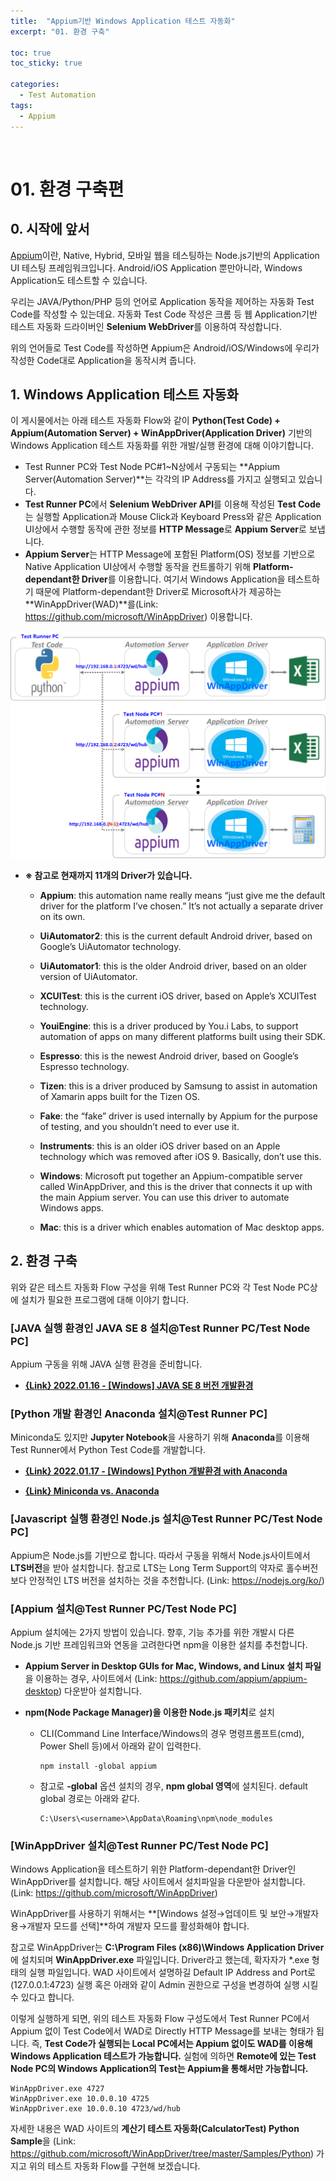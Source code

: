 ```yaml
---
title:  "Appium기반 Windows Application 테스트 자동화"
excerpt: "01. 환경 구축"

toc: true
toc_sticky: true

categories:
  - Test Automation
tags:
  - Appium
---
```


<br>

# 01. 환경 구축편

## 0. 시작에 앞서

[Appium](https://appium.io/)이란, Native, Hybrid, 모바일 웹을 테스팅하는 Node.js기반의 Application UI 테스팅 프레임워크입니다. Android/iOS Application 뿐만아니라, Windows Application도 테스트할 수 있습니다. 

우리는 JAVA/Python/PHP 등의 언어로 Application 동작을 제어하는 자동화 Test Code를 작성할 수 있는데요. 자동화 Test Code 작성은 크롬 등 웹 Application기반 테스트 자동화 드라이버인 **Selenium WebDriver**를 이용하여 작성합니다.

위의 언어들로 Test Code를 작성하면 Appium은 Android/iOS/Windows에 우리가 작성한 Code대로 Application을 동작시켜 줍니다. 



## 1. Windows Application 테스트 자동화

이 게시물에서는 아래 테스트 자동화 Flow와 같이 **Python(Test Code) + Appium(Automation Server) + WinAppDriver(Application Driver)** 기반의 Windows Application 테스트 자동화를 위한 개발/실행 환경에 대해 이야기합니다.

- Test Runner PC와 Test Node PC#1~N상에서 구동되는 **Appium Server(Automation Server)**는 각각의 IP Address를 가지고 실행되고 있습니다.
- **Test Runner PC**에서 **Selenium WebDriver API**를 이용해 작성된 **Test Code**는 실행할 Application과 Mouse Click과 Keyboard Press와 같은 Application UI상에서 수행할 동작에 관한 정보를 **HTTP Message**로 **Appium Server**로 보냅니다.
- **Appium Server**는 HTTP Message에 포함된 Platform(OS) 정보를 기반으로 Native Application UI상에서 수행할 동작을 컨트롤하기 위해 **Platform-dependant한 Driver**를 이용합니다. 여기서 Windows Application을 테스트하기 때문에 Platform-dependant한 Driver로 Microsoft사가 제공하는 **WinAppDriver(WAD)**를(Link: https://github.com/microsoft/WinAppDriver) 이용합니다.

<img src="/assets/images/appium01.png" />

- **※ 참고로 현재까지 11개의 Driver가 있습니다.**
  - **Appium**: this automation name really means “just give me the default driver for the platform I’ve chosen.” It’s not actually a separate driver on its own.

  - **UiAutomator2**: this is the current default Android driver, based on Google’s UiAutomator technology.

  - **UiAutomator1**: this is the older Android driver, based on an older version of UiAutomator.

  - **XCUITest**: this is the current iOS driver, based on Apple’s XCUITest technology.

  - **YouiEngine**: this is a driver produced by You.i Labs, to support automation of apps on many different platforms built using their SDK.

  - **Espresso**: this is the newest Android driver, based on Google’s Espresso technology.

  - **Tizen**: this is a driver produced by Samsung to assist in automation of Xamarin apps built for the Tizen OS.

  - **Fake**: the “fake” driver is used internally by Appium for the purpose of testing, and you shouldn’t need to ever use it.

  - **Instruments**: this is an older iOS driver based on an Apple technology which was removed after iOS 9. Basically, don’t use this.

  - **Windows**: Microsoft put together an Appium-compatible server called WinAppDriver, and this is the driver that connects it up with the main Appium server. You can use this driver to automate Windows apps.

  - **Mac**: this is a driver which enables automation of Mac desktop apps.



## 2. 환경 구축

위와 같은 테스트 자동화 Flow 구성을 위해 Test Runner PC와 각 Test Node PC상에 설치가 필요한 프로그램에 대해 이야기 합니다.

### [JAVA 실행 환경인 JAVA SE 8 설치@**Test Runner PC/Test Node PC**]

Appium 구동을 위해 JAVA 실행 환경을 준비합니다.

- **[{Link} 2022.01.16 - [Windows] JAVA SE 8 버전 개발환경](https://cyber93.tistory.com/167)**



### [Python 개발 환경인 Anaconda 설치@**Test Runner PC**]

Miniconda도 있지만 **Jupyter Notebook**을 사용하기 위해 **Anaconda**를 이용해 Test Runner에서 Python Test Code를 개발합니다.

- **[{Link} 2022.01.17 - [Windows] Python 개발환경 with Anaconda](https://cyber93.tistory.com/168)**

- **[{Link} Miniconda vs. Anaconda](https://velog.io/@ash3767/미니콘다-vs-아나콘다)**



### [Javascript 실행 환경인 Node.js 설치@**Test Runner PC/Test Node PC**]

Appium은 Node.js를 기반으로 합니다. 따라서 구동을 위해서 Node.js사이트에서 **LTS버전**을 받아 설치합니다. 참고로 LTS는 Long Term Support의 약자로 홀수버전보다 안정적인 LTS 버전을 설치하는 것을 추천합니다. (Link: https://nodejs.org/ko/)



### [Appium 설치@**Test Runner PC/Test Node PC**]

Appium 설치에는 2가지 방법이 있습니다. 향후, 기능 추가를 위한 개발시 다른 Node.js 기반 프레임워크와 연동을 고려한다면 npm을 이용한 설치를 추천합니다.

- **Appium Server in Desktop GUIs for Mac, Windows, and Linux 설치 파일**을 이용하는 경우, 사이트에서 (Link: https://github.com/appium/appium-desktop) 다운받아 설치합니다.

- **npm(Node Package Manager)을 이용한 Node.js 패키치**로 설치

  - CLI(Command Line Interface/Windows의 경우 명령프롬프트(cmd), Power Shell 등)에서 아래와 같이 입력한다.

    ```
    npm install -global appium
    ```
  
  - 참고로 **-global** 옵션 설치의 경우, **npm global 영역**에 설치된다. default global 경로는 아래와 같다.

    ```
    C:\Users\<username>\AppData\Roaming\npm\node_modules
    ```



### [WinAppDriver 설치@**Test Runner PC/Test Node PC**]

Windows Application을 테스트하기 위한 Platform-dependant한 Driver인 WinAppDriver를 설치합니다. 해당 사이트에서 설치파일을 다운받아 설치합니다. (Link: https://github.com/microsoft/WinAppDriver)

WinAppDriver를 사용하기 위해서는 **[Windows 설정→업데이트 및 보안→개발자용→개발자 모드를 선택]**하여 개발자 모드를 활성화해야 합니다.

참고로 WinAppDriver는 **C:\Program Files (x86)\Windows Application Driver**에 설치되며 **WinAppDriver.exe** 파일입니다. Driver라고 했는데, 확자자가 *.exe 형태의 실행 파일입니다. WAD 사이트에서 설명하길 Default IP Address and Port로 (127.0.0.1:4723) 실행 혹은 아래와 같이 Admin 권한으로 구성을 변경하여 실행 시킬 수 있다고 합니다. 

이렇게 실행하게 되면, 위의 테스트 자동화 Flow 구성도에서 Test Runner PC에서 Appium 없이 Test Code에서 WAD로 Directly HTTP Message를 보내는 형태가 됩니다. 즉, **Test Code가 실행되는 Local PC에서는 Appium 없이도 WAD를 이용해 Windows Application 테스트가 가능합니다.** 실험에 의하면 **Remote에 있는 Test Node PC의 Windows Application의 Test는 Appium을 통해서만 가능합니다.** 

```
WinAppDriver.exe 4727
WinAppDriver.exe 10.0.0.10 4725
WinAppDriver.exe 10.0.0.10 4723/wd/hub
```

자세한 내용은 WAD 사이트의 **계산기 테스트 자동화(CalculatorTest) Python Sample**을 (Link: https://github.com/microsoft/WinAppDriver/tree/master/Samples/Python) 가지고 위의 테스트 자동화 Flow를 구현해 보겠습니다.